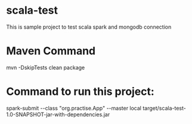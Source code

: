 # scala-test
This is sample project to test scala spark and mongodb connection


# Maven Command
mvn -DskipTests clean package


# Command to run this project:
spark-submit --class "org.practise.App" --master local target/scala-test-1.0-SNAPSHOT-jar-with-dependencies.jar